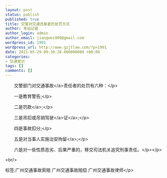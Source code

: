 ```yaml
---
layout: post
status: publish
published: true
title: 交警对交通违章者的处罚方式
author: 本站记者
author_login: admin
author_email: jiangwei909@gmail.com
wordpress_id: 1991
wordpress_url: http://www.gzjtlaw.com/?p=1991
date: 2011-05-29 09:30:28.000000000 +08:00
categories:
- 交通常识
tags: []
comments: []
---
```

<p><p>　　交警部门对<a>交通事故<&#47;a>责任者的处罚有六种：<&#47;p><p>　　一是教育警告;<&#47;p><p>　　二是<a>罚款<&#47;a>;<&#47;p><p>　　三是吊扣或吊销<a><a>驾驶<&#47;a>证<&#47;a>;<&#47;p><p>　　四是事故扣分;<&#47;p><p>　　五是对当事人实施治安<a>拘留<&#47;a>;<&#47;p><p>　　六是对一些性质恶劣、后果严重的，移交司法机关追究刑事责任。<&#47;p><&#47;p><br&#47;><p>标签:广州交通事故索赔 广州交通事故赔偿 广州交通事故律师<&#47;p>
